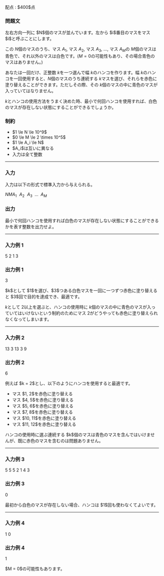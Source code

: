 
<div>

<span>

<span>

<p>
配点 : $400$点
</p>

<div>

<section>

### **問題文**

<p>
左右方向一列に $N$個のマスが並んでいます。左から $i$番目のマスをマス $i$と呼ぶことにします。

この $N$個のマスのうち、マス $A_1$, マス $A_2$, マス $A_3$, $\dots$, マス $A_M$の $M$個のマスは青色で、それ以外のマスは白色です。($M = 0$の可能性もあり、その場合青色のマスはありません。)

あなたは一回だけ、正整数 $k$を一つ選んで幅 $k$のハンコを作ります。幅 $k$のハンコを一回使用すると、$N$個のマスのうち連続する $k$マスを選び、それらを赤色に塗り替えることができます。ただしその際、その $k$個のマスの中に青色のマスが入っていてはなりません。

$k$とハンコの使用方法をうまく決めた時、最小で何回ハンコを使用すれば、白色のマスが存在しない状態にすることができるでしょうか。  
</p>

</section>

</div>

<div>

<section>

### **制約**

<ul>

<li>
$1 \le N \le 10^9$
</li>

<li>
$0 \le M \le 2 \times 10^5$
</li>

<li>
$1 \le A_i \le N$
</li>

<li>
$A_i$は互いに異なる
</li>

<li>
入力は全て整数
</li>

</ul>

</section>

</div>

---

<div>

<div>

<section>

### **入力**

<p>
入力は以下の形式で標準入力から与えられる。
</p>

<div>

$N$$M$$A_1 \hspace{7pt} A_2 \hspace{7pt} A_3 \hspace{5pt} \dots \hspace{5pt} A_M$
</div>

</section>

</div>

<div>

<section>

### **出力**

<p>
最小で何回ハンコを使用すれば白色のマスが存在しない状態にすることができるかを表す整数を出力せよ。
</p>

</section>

</div>

</div>

---

<div>

<section>

### **入力例 1**

<div>

5 2
1 3

</div>

</section>

</div>

<div>

<section>

### **出力例 1**

<div>

3

</div>

<p>
$k$として $1$を選び、$3$つある白色マスを一回に一つずつ赤色に塗り替えると $3$回で目的を達成でき、最適です。

$k$として $2$以上を選ぶと、ハンコの使用時に $k$個のマスの中に青色のマスが入っていてはいけないという制約のためにマス $2$がどうやっても赤色に塗り替えられなくなってしまいます。  
</p>

</section>

</div>

---

<div>

<section>

### **入力例 2**

<div>

13 3
13 3 9

</div>

</section>

</div>

<div>

<section>

### **出力例 2**

<div>

6

</div>

<p>
例えば $k = 2$とし、以下のようにハンコを使用すると最適です。  
</p>

<ul>

<li>
マス $1, 2$を赤色に塗り替える
</li>

<li>
マス $4, 5$を赤色に塗り替える
</li>

<li>
マス $5, 6$を赤色に塗り替える
</li>

<li>
マス $7, 8$を赤色に塗り替える
</li>

<li>
マス $10, 11$を赤色に塗り替える
</li>

<li>
マス $11, 12$を赤色に塗り替える
</li>

</ul>

<p>
ハンコの使用時に選ぶ連続する $k$個のマスは青色のマスを含んではいけませんが、既に赤色のマスを含むのは問題ありません。  
</p>

</section>

</div>

---

<div>

<section>

### **入力例 3**

<div>

5 5
5 2 1 4 3

</div>

</section>

</div>

<div>

<section>

### **出力例 3**

<div>

0

</div>

<p>
最初から白色のマスが存在しない場合、ハンコは $1$回も使わなくてよいです。  
</p>

</section>

</div>

---

<div>

<section>

### **入力例 4**

<div>

1 0


</div>

</section>

</div>

<div>

<section>

### **出力例 4**

<div>

1

</div>

<p>
$M = 0$の可能性もあります。  
</p>

</section>

</div>

</span>

</span>

</div>

